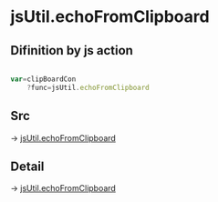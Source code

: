 # jsUtil.echoFromClipboard

## Difinition by js action

```js.js

var=clipBoardCon
	?func=jsUtil.echoFromClipboard

```

## Src

-> [jsUtil.echoFromClipboard](https://github.com/puutaro/CommandClick/blob/master/app/src/main/java/com/puutaro/commandclick/fragment_lib/terminal_fragment/js_interface/JsUtil.kt#L34)

## Detail

-> [jsUtil.echoFromClipboard](https://github.com/puutaro/CommandClick/blob/master/md/developer/js_interface/details/JsUtil/echoFromClipboard.md)
